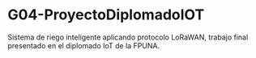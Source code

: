 # G04-ProyectoDiplomadoIOT
Sistema de riego inteligente aplicando protocolo LoRaWAN, trabajo final presentado en el diplomado IoT de la FPUNA.
